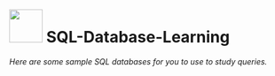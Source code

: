 # <img src="https://media.giphy.com/media/EK5nB6wQKKN86j7GWx/giphy.gif" width="60"> SQL-Database-Learning

*Here are some sample SQL databases for you to use to study queries.*
